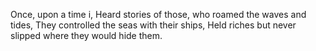 Once, upon a time i,
Heard stories of those, who roamed the waves and tides,
They controlled the seas with their ships,
Held riches but never slipped where they would hide them.

